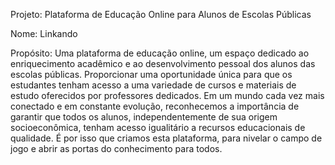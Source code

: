 Projeto: Plataforma de Educação Online para Alunos de Escolas Públicas

Nome: Linkando 

Propósito: Uma plataforma de educação online, um espaço dedicado ao enriquecimento acadêmico e ao desenvolvimento pessoal dos alunos das escolas públicas. Proporcionar uma oportunidade única para que os estudantes tenham acesso a uma variedade de cursos e materiais de estudo oferecidos por professores dedicados. Em um mundo cada vez mais conectado e em constante evolução, reconhecemos a importância de garantir que todos os alunos, independentemente de sua origem socioeconômica, tenham acesso igualitário a recursos educacionais de qualidade. É por isso que criamos esta plataforma, para nivelar o campo de jogo e abrir as portas do conhecimento para todos.
